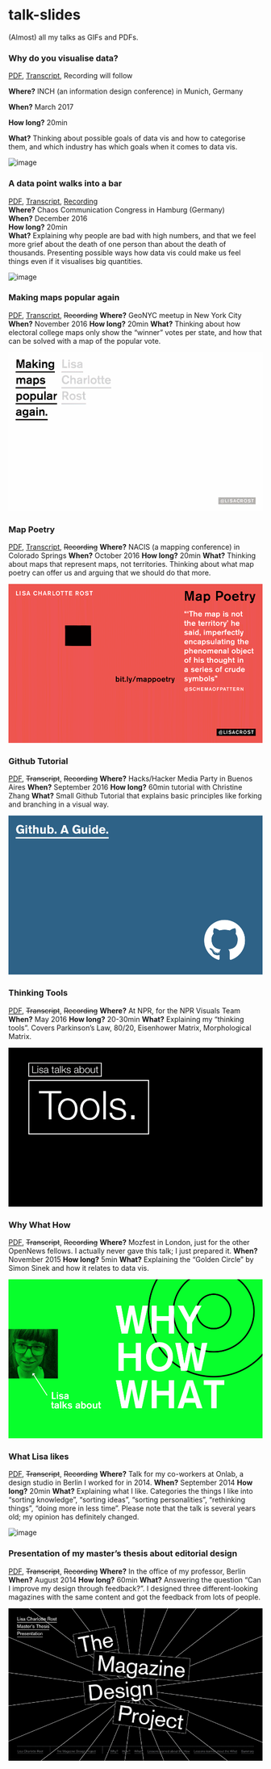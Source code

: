 # talk-slides

(Almost) all my talks as GIFs and PDFs. 

### Why do you visualise data? 
[PDF](1703_WhyDoWeVisualiseData.pdf), [Transcript](https://lisacharlotterost.github.io/2017/03/08/why-do-we-visualize-data/), Recording will follow

**Where?** INCH (an information design conference) in Munich, Germany

**When?** March 2017

**How long?** 20min

**What?** Thinking about possible goals of data vis and how to categorise them, and which industry has which goals when it comes to data vis.

![image](000_gifs/1703_WhyDoWeVisualiseData.gif) 

### A data point walks into a bar
[PDF](1612_ADatpointWalksIntoABar.pdf), [Transcript](https://lisacharlotterost.github.io/2016/12/27/datapoint-in-bar/), [Recording](https://media.ccc.de/v/33c3-7999-a_data_point_walks_into_a_bar)<br>
**Where?** Chaos Communication Congress in Hamburg (Germany)<br>
**When?** December 2016<br>
**How long?** 20min<br>
**What?** Explaining why people are bad with high numbers, and that we feel more grief about the death of one person than about the death of thousands. Presenting possible ways how data vis could make us feel things even if it visualises big quantities.

![image](0000_gifs/1612_ADatpointWalksIntoABar.gif) 

### Making maps popular again
[PDF](1611_MakingMapsPopularAgain.pdf), [Transcript](https://lisacharlotterost.github.io/2016/10/19/election-map/),  ~~Recording~~
**Where?** GeoNYC meetup in New York City
**When?** November 2016
**How long?** 20min
**What?** Thinking about how electoral college maps only show the “winner” votes per state, and how that can be solved with a map of the popular vote. 

![image](0000_gifs/1611_MakingMapsPopularAgain.gif) 


### Map Poetry
[PDF](1610_MapPoetry), [Transcript](https://lisacharlotterost.github.io/2016/10/21/mappoetry/), ~~Recording~~
**Where?** NACIS (a mapping conference) in Colorado Springs
**When?** October 2016
**How long?** 20min
**What?** Thinking about maps that represent maps, not territories. Thinking about what map poetry can offer us and arguing that we should do that more. 

![image](0000_gifs/1610_MapPoetry.gif) 

### Github Tutorial
[PDF](1608_GithubTutorial), ~~Transcript~~, ~~Recording~~
**Where?** Hacks/Hacker Media Party in Buenos Aires
**When?** September 2016
**How long?** 60min tutorial with Christine Zhang
**What?** Small Github Tutorial that explains basic principles like forking and branching in a visual way. 

![image](0000_gifs/1608_GithubTutorial.gif) 


### Thinking Tools
[PDF](1605_ThinkingTools), ~~Transcript~~, ~~Recording~~
**Where?** At NPR, for the NPR Visuals Team
**When?** May 2016
**How long?** 20-30min
**What?** Explaining my “thinking tools”. Covers Parkinson’s Law, 80/20, Eisenhower Matrix, Morphological Matrix. 

![image](0000_gifs/1605_ThinkingTools.gif) 


### Why What How
[PDF](1510_WhyHowWhat), ~~Transcript~~, ~~Recording~~
**Where?** Mozfest in London, just for the other OpenNews fellows. I actually never gave this talk; I just prepared it.
**When?** November 2015
**How long?** 5min
**What?** Explaining the “Golden Circle” by Simon Sinek and how it relates to data vis.

![image](0000_gifs/1510_WhyHowWhat.gif) 



### What Lisa likes
[PDF](1409_WhatLisaLikes), ~~Transcript~~, ~~Recording~~
**Where?** Talk for my co-workers at Onlab, a design studio in Berlin I worked for in 2014.
**When?** September 2014
**How long?** 20min
**What?** Explaining what I like. Categories the things I like into “sorting knowledge”, “sorting ideas”, “sorting personalities”, “rethinking things”, “doing more in less time”. Please note that the talk is several years old; my opinion has definitely changed. 

![image](0000_gifs/1409_WhatLisaLikes.gif) 


### Presentation of my master’s thesis about editorial design
[PDF](1407_MastersThesis), ~~Transcript~~, ~~Recording~~
**Where?** In the office of my professor, Berlin
**When?** August 2014
**How long?** 60min
**What?** Answering the question “Can I improve my design through feedback?”. I designed three different-looking magazines with the same content and got the feedback from lots of people.

![image](0000_gifs/1407_MastersThesis.gif) 







